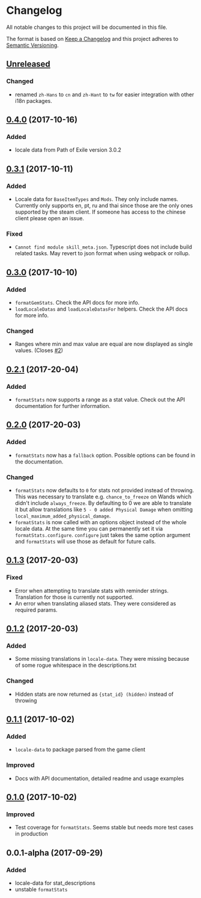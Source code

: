 # Changelog

All notable changes to this project will be documented in this file.

The format is based on [Keep a Changelog](http://keepachangelog.com/en/1.0.0/) and this project adheres to [Semantic Versioning](http://semver.org/spec/v2.0.0.html).

## [Unreleased](https://github.com/eps1lon/poe-mods/compare/v0.4.0...HEAD)
### Changed
- renamed `zh-Hans` to `cn` and `zh-Hant` to `tw` for easier integration with
  other i18n packages.

## [0.4.0](https://github.com/eps1lon/poe-mods/compare/v0.3.1...v0.4.0) (2017-10-16)
### Added
- locale data from Path of Exile version 3.0.2

## [0.3.1](https://github.com/eps1lon/poe-mods/compare/v0.3.0...v0.3.1) (2017-10-11)
### Added
- Locale data for `BaseItemTypes` and `Mods`. They only include names. Currently
  only supports en, pt, ru and thai since those are the only ones supported by
  the steam client. If someone has access to the chinese client please open an
  issue.
### Fixed
- `Cannot find module skill_meta.json`. Typescript does not include build related
  tasks. May revert to json format when using webpack or rollup.

## [0.3.0](https://github.com/eps1lon/poe-mods/compare/v0.2.1...v0.3.0) (2017-10-10)
### Added
- `formatGemStats`. Check the API docs for more info.
- `loadLocaleDatas` and `loadLocaleDatasFor` helpers. Check the API docs for more info.
### Changed
- Ranges where min and max value are equal are now displayed as single values. (Closes [#2](https://github.com/eps1lon/poe-i18n/issues/2))

## [0.2.1](https://github.com/eps1lon/poe-mods/compare/v0.2.0...v0.2.1) (2017-20-04)
### Added
- `formatStats` now supports a range as a stat value. Check out the API documentation
  for further information.

## [0.2.0](https://github.com/eps1lon/poe-mods/compare/v0.1.3...v0.2.0) (2017-20-03)
### Added
- `formatStats` now has a `fallback` option. Possible options can be found in
  the documentation.
### Changed
- `formatStats` now defaults to `0` for stats not provided instead of throwing.
  This was necessary to translate e.g. `chance_to_freeze` on Wands which didn't
  include `always_freeze`. By defaulting to 0 we are able to translate it but 
  allow translations like `5 - 0 added Physical Damage` when omitting 
  `local_maximum_added_physical_damage`.
- `formatStats` is now called with an options object instead of the whole locale data.
  At the same time you can permanently set it via `formatStats.configure`. 
  `configure` just takes the same option argument and `formatStats` will use
  those as default for future calls.

## [0.1.3](https://github.com/eps1lon/poe-mods/compare/v0.1.2...v0.1.3) (2017-20-03)
### Fixed
- Error when attempting to translate stats with reminder strings. Translation for
  those is currently not supported.
- An error when translating aliased stats. They were considered as required 
  params.

## [0.1.2](https://github.com/eps1lon/poe-mods/compare/v0.1.1...v0.1.2) (2017-20-03)
### Added
- Some missing translations in `locale-data`. They were missing because of some
  rogue whitespace in the descriptions.txt
### Changed
- Hidden stats are now returned as `{stat_id} (hidden)` instead of throwing

## [0.1.1](https://github.com/eps1lon/poe-mods/compare/v0.1.0...v0.1.1) (2017-10-02)
### Added
- `locale-data` to package parsed from the game client
### Improved
- Docs with API documentation, detailed readme and usage examples

## [0.1.0](https://github.com/eps1lon/poe-mods/compare/v0.0.1-apha...v0.1.0) (2017-10-02)
### Improved
- Test coverage for `formatStats`. Seems stable but needs more test cases in 
  production

## 0.0.1-alpha (2017-09-29)
### Added
- locale-data for stat_descriptions
- unstable `formatStats`